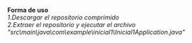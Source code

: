 <strong>Forma de uso </strong> <br>
*1.Descargar el repositorio comprimido <br>*
*2.Extraer el repositorio y ejecutar el archivo "src\main\java\com\example\inicial1\Inicial1Application.java"*
